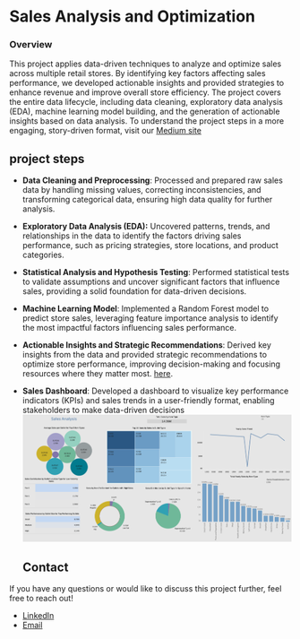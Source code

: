 
# **Sales Analysis and Optimization**

### **Overview**
This project applies data-driven techniques to analyze and optimize sales across multiple retail stores. By identifying key factors affecting sales performance, we developed actionable insights and provided strategies to enhance revenue and improve overall store efficiency. The project covers the entire data lifecycle, including data cleaning, exploratory data analysis (EDA), machine learning model building, and the generation of actionable insights based on data analysis.
To understand the project steps in a more engaging, story-driven format, visit our [Medium site](https://medium.com/tech-tales-business-trails/how-machine-learning-transformed-a-retail-chain-part-1-uncovering-insights-b3df8d236052)


## project steps

- **Data Cleaning and Preprocessing**: Processed and prepared raw sales data by handling missing values, correcting inconsistencies, and transforming categorical data, ensuring high data quality for further analysis.
  
- **Exploratory Data Analysis (EDA):** Uncovered patterns, trends, and relationships in the data to identify the factors driving sales performance, such as pricing strategies, store locations, and product categories.

- **Statistical Analysis and Hypothesis Testing**: Performed statistical tests to validate assumptions and uncover significant factors that influence sales, providing a solid foundation for data-driven decisions.
- **Machine Learning Model**: Implemented a Random Forest model to predict store sales, leveraging feature importance analysis to identify the most impactful factors influencing sales performance.

- **Actionable Insights and Strategic Recommendations**: Derived key insights from the data and provided strategic recommendations to optimize store performance, improving decision-making and focusing resources where they matter most. [here](documents/Data_driven_solution/Insights.md).

- **Sales Dashboard**: Developed a dashboard to visualize key performance indicators (KPIs) and sales trends in a user-friendly format, enabling stakeholders to make data-driven decisions
![Dashboard](documents/Dashboard/sales_dashbored.png)


   ## Contact
If you have any questions or would like to discuss this project further, feel free to reach out!
* [LinkedIn](https://www.linkedin.com/in/hadeel-als) 
* [Email](alsadonhadeel@gmail.com) 
